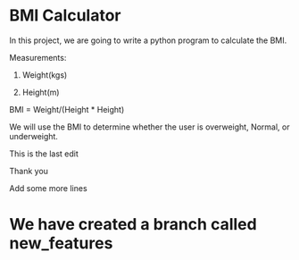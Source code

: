 
# BMI Calculator

In this project, we are going to write a python program to calculate the BMI.

Measurements:

1. Weight(kgs)

2. Height(m)

BMI = Weight/(Height * Height)

We will use the BMI to determine whether the user is overweight, Normal, or underweight.

This is the last edit


Thank you

Add some more lines

# We have created a branch called new_features
